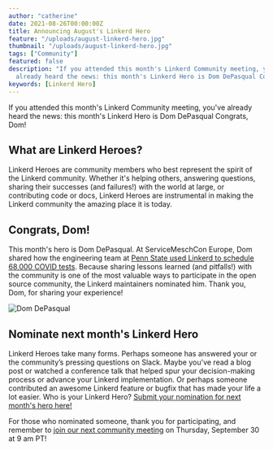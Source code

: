 ```yaml
---
author: "catherine"
date: 2021-08-26T00:00:00Z
title: Announcing August's Linkerd Hero
feature: "/uploads/august-linkerd-hero.jpg"
thumbnail: "/uploads/august-linkerd-hero.jpg"
tags: ["Community"]
featured: false
description: "If you attended this month's Linkerd Community meeting, you've
  already heard the news: this month's Linkerd Hero is Dom DePasqual Congrats, Dom!"
keywords: [Linkerd Hero]
---
```


If you attended this month's Linkerd Community meeting, you've already heard
the news: this month's Linkerd Hero is Dom DePasqual Congrats, Dom!

## What are Linkerd Heroes?

Linkerd Heroes are community members who best represent the spirit of the
Linkerd community. Whether it's helping others, answering questions, sharing
their successes (and failures!) with the world at large, or contributing
code or docs, Linkerd Heroes are instrumental in making the Linkerd community
the amazing place it is today.

## Congrats, Dom!

This month's hero is Dom DePasqual. At ServiceMeschCon Europe, Dom shared
how the engineering team at
[Penn State used Linkerd to schedule 68,000 COVID tests](https://buoyant.io/media/how-linkerd-helped-schedule-68-000-covid-tests/).
Because sharing lessons learned (and pitfalls!) with the community is one
of the most valuable ways to participate in the open source community,
the Linkerd maintainers nominated him. Thank you, Dom, for sharing your
experience!

![Dom DePasqual](/uploads/august-linkerd-hero.jpg)

## Nominate next month's Linkerd Hero

Linkerd Heroes take many forms. Perhaps someone has answered your or the
community’s pressing questions on Slack. Maybe you've read a blog post or
watched a conference talk that helped spur your decision-making process or
advance your Linkerd implementation. Or perhaps someone contributed an
awesome Linkerd feature or bugfix that has made your life a lot easier.
Who is your Linkerd Hero?
[Submit your nomination for next month's hero here!](https://docs.google.com/forms/d/e/1FAIpQLSfNv--UnbbZSzW7J3SbREIMI-HaooyX9im8yLIGB7M_LKT_Fw/viewform?usp=sf_link)

For those who nominated someone, thank you for participating, and remember
to
[join our next community meeting](https://community.cncf.io/events/details/cncf-linkerd-community-presents-september-linkerd-online-community-meetup/)
on Thursday, September 30 at 9 am PT!
